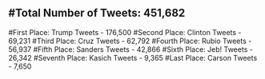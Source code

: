 #Total Number of Tweets: 451,682 
---
#First Place: Trump Tweets - 176,500
#Second Place: Clinton Tweets - 69,231
#Third Place: Cruz Tweets - 62,792
#Fourth Place: Rubio Tweets - 56,937
#Fifth Place: Sanders Tweets - 42,866
#Sixth Place: Jeb! Tweets - 26,342
#Seventh Place: Kasich Tweets - 9,365
#Last Place: Carson Tweets - 7,650
